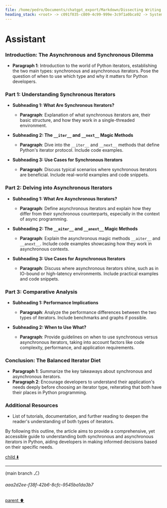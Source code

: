 ```yaml
---
file: /home/pedro/Documents/chatgpt_export/Markdown/Dissecting Writing Style Topics.md
heading_stack: <root> -> c091f035-c809-4c99-999e-3c9f1a0bca92 -> System -> 4e26b9e5-7363-4eac-9fb3-e6fd55f02123 -> System -> aaa25e2d-f881-450a-9ac5-02b072f07858 -> User -> 67069467-5e90-4551-8707-782ef7e5155b -> Assistant -> Writing Style Analysis -> Ten Topics with Heading Outlines for Similar Dissection -> aaa2aaf6-a3f4-40d3-9cb3-e2dd0330500a -> User -> c9eb3cf7-892d-4f42-832f-a784e780d05e -> Assistant -> Comprehensive Analysis of the Writing Style -> 10 Topics with Outlines for Headings -> 1. Understanding Python's Decorators -> aaa23978-80f1-4fee-88bf-334965678a1e -> User -> 758e9cec-bea5-4f76-ac6c-be6bb51a482c -> Assistant -> Comprehensive Analysis of the Writing Style of the Post -> aaa2bfb0-6fa7-4832-97b1-8cb6f06ff066 -> User -> 06bf9663-7e46-478f-833f-87d30d37fec4 -> Assistant
---
```

# Assistant

### Introduction: The Asynchronous and Synchronous Dilemma

- **Paragraph 1**: Introduction to the world of Python iterators, establishing the two main types: synchronous and asynchronous iterators. Pose the question of when to use which type and why it matters for Python developers.

### Part 1: Understanding Synchronous Iterators

- **Subheading 1: What Are Synchronous Iterators?**
  - **Paragraph**: Explanation of what synchronous iterators are, their basic structure, and how they work in a single-threaded environment.
  
- **Subheading 2: The `__iter__` and `__next__` Magic Methods**
  - **Paragraph**: Dive into the `__iter__` and `__next__` methods that define Python's iterator protocol. Include code examples.

- **Subheading 3: Use Cases for Synchronous Iterators**
  - **Paragraph**: Discuss typical scenarios where synchronous iterators are beneficial. Include real-world examples and code snippets.

### Part 2: Delving into Asynchronous Iterators

- **Subheading 1: What Are Asynchronous Iterators?**
  - **Paragraph**: Define asynchronous iterators and explain how they differ from their synchronous counterparts, especially in the context of async programming.
  
- **Subheading 2: The `__aiter__` and `__anext__` Magic Methods**
  - **Paragraph**: Explain the asynchronous magic methods `__aiter__` and `__anext__`. Include code examples showcasing how they work in asynchronous contexts.
  
- **Subheading 3: Use Cases for Asynchronous Iterators**
  - **Paragraph**: Discuss where asynchronous iterators shine, such as in IO-bound or high-latency environments. Include practical examples and code snippets.

### Part 3: Comparative Analysis

- **Subheading 1: Performance Implications**
  - **Paragraph**: Analyze the performance differences between the two types of iterators. Include benchmarks and graphs if possible.
  
- **Subheading 2: When to Use What?**
  - **Paragraph**: Provide guidelines on when to use synchronous versus asynchronous iterators, taking into account factors like code complexity, performance, and application requirements.

### Conclusion: The Balanced Iterator Diet

- **Paragraph 1**: Summarize the key takeaways about synchronous and asynchronous iterators.
- **Paragraph 2**: Encourage developers to understand their application's needs deeply before choosing an iterator type, reiterating that both have their places in Python programming.

### Additional Resources

- List of tutorials, documentation, and further reading to deepen the reader's understanding of both types of iterators.

By following this outline, the article aims to provide a comprehensive, yet accessible guide to understanding both synchronous and asynchronous iterators in Python, aiding developers in making informed decisions based on their specific needs.

[child ⬇️](#aaa2d2ee-f38f-42b6-8cfc-9545ba1da3b7)

---

(main branch ⎇)
###### aaa2d2ee-f38f-42b6-8cfc-9545ba1da3b7
[parent ⬆️](#06bf9663-7e46-478f-833f-87d30d37fec4)
